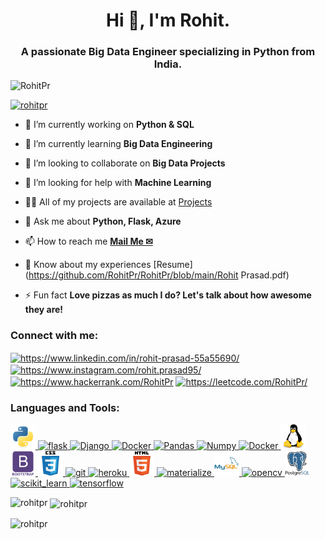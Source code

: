 <h1 align="center">Hi 👋, I'm Rohit.</h1>
<h3 align="center">A passionate Big Data Engineer specializing in Python from India.</h3>

<p align="left"> <img src="https://komarev.com/ghpvc/?username=rohitpr&label=Profile%20views&color=0e75b6&style=flat" alt="RohitPr" /> </p>

<p align="left"> <a href="https://github.com/ryo-ma/github-profile-trophy"><img src="https://github-profile-trophy.vercel.app/?username=rohitpr" alt="rohitpr" /></a> </p>

- 🔭 I’m currently working on **Python & SQL**

- 🌱 I’m currently learning **Big Data Engineering**

- 👯 I’m looking to collaborate on **Big Data Projects**

- 🤝 I’m looking for help with **Machine Learning**

- 👨‍💻 All of my projects are available at [Projects](https://github.com/RohitPr?tab=repositories)

- 💬 Ask me about **Python, Flask, Azure**

- 📫 How to reach me **[Mail Me ✉](mailto:rohit.prasad95@outlook.com)**

- 📄 Know about my experiences [Resume](https://github.com/RohitPr/RohitPr/blob/main/Rohit Prasad.pdf)

- ⚡ Fun fact **Love pizzas as much I do? Let's talk about how awesome they are!**

<h3 align="left">Connect with me:</h3>
<p align="left">
<a href="https://www.linkedin.com/in/rohit-pr/" target="blank"><img align="center" src="https://cdn.jsdelivr.net/npm/simple-icons@3.0.1/icons/linkedin.svg" alt="https://www.linkedin.com/in/rohit-prasad-55a55690/" height="30" width="40" /></a>
<a href="https://www.instagram.com/rohit.prasad95/" target="blank"><img align="center" src="https://cdn.jsdelivr.net/npm/simple-icons@3.0.1/icons/instagram.svg" alt="https://www.instagram.com/rohit.prasad95/" height="30" width="40" /></a>
<a href="https://www.hackerrank.com/RohitPr" target="blank"><img align="center" src="https://cdn.jsdelivr.net/npm/simple-icons@3.0.1/icons/hackerrank.svg" alt="https://www.hackerrank.com/RohitPr" height="30" width="40" /></a>
<a href="https://leetcode.com/RohitPr/" target="blank"><img align="center" src="https://cdn.jsdelivr.net/npm/simple-icons@3.0.1/icons/leetcode.svg" alt="https://leetcode.com/RohitPr/" height="30" width="40" /></a>
</p>

<h3 align="left">Languages and Tools:</h3>
<p align="left"><a href="https://www.python.org" target="_blank"> <img src="https://raw.githubusercontent.com/devicons/devicon/master/icons/python/python-original.svg" alt="python" width="40" height="40"/> </a> <a href="https://flask.palletsprojects.com/" target="_blank"> <img src="https://www.vectorlogo.zone/logos/pocoo_flask/pocoo_flask-icon.svg" alt="flask" width="40" height="40"/> </a><a href="https://www.djangoproject.com/" target="_blank"> <img src="https://static.djangoproject.com/img/logos/django-logo-negative.svg" alt="Django" width="40" height="40"/> </a> <a href="https://azure.microsoft.com/en-in/" target="_blank"> <img src="https://cdn.worldvectorlogo.com/logos/azure-1.svg" alt="Docker" width="40" height="40"/> </a><a href="https://pandas.pydata.org/" target="_blank"> <img src="https://pandas.pydata.org/static/img/pandas_secondary.svg" alt="Pandas" width="40" height="40"/> </a> <a href="https://numpy.org/" target="_blank"> <img src="https://upload.wikimedia.org/wikipedia/commons/3/31/NumPy_logo_2020.svg" alt="Numpy" width="40" height="40"/> </a>
<a href="https://www.docker.com/" target="_blank"> <img src="https://cdn.worldvectorlogo.com/logos/docker-3.svg" alt="Docker" width="40" height="40"/> </a> <a href="https://www.linux.org/" target="_blank"> <img src="https://raw.githubusercontent.com/devicons/devicon/master/icons/linux/linux-original.svg" alt="linux" width="40" height="40"/<a href="https://getbootstrap.com" target="_blank"> <img src="https://raw.githubusercontent.com/devicons/devicon/master/icons/bootstrap/bootstrap-plain-wordmark.svg" alt="bootstrap" width="40" height="40"/> </a> <a href="https://www.w3schools.com/css/" target="_blank"> <img src="https://raw.githubusercontent.com/devicons/devicon/master/icons/css3/css3-original-wordmark.svg" alt="css3" width="40" height="40"/> </a> </a> <a href="https://git-scm.com/" target="_blank"> <img src="https://www.vectorlogo.zone/logos/git-scm/git-scm-icon.svg" alt="git" width="40" height="40"/> </a> <a href="https://heroku.com" target="_blank"> <img src="https://www.vectorlogo.zone/logos/heroku/heroku-icon.svg" alt="heroku" width="40" height="40"/> </a> <a href="https://www.w3.org/html/" target="_blank"> <img src="https://raw.githubusercontent.com/devicons/devicon/master/icons/html5/html5-original-wordmark.svg" alt="html5" width="40" height="40"/> </a> <a href="https://www.java.com" target="_blank"><a href="https://materializecss.com/" target="_blank"> <img src="https://raw.githubusercontent.com/prplx/svg-logos/5585531d45d294869c4eaab4d7cf2e9c167710a9/svg/materialize.svg" alt="materialize" width="40" height="40"/> </a> <a href="https://www.mysql.com/" target="_blank"> <img src="https://raw.githubusercontent.com/devicons/devicon/master/icons/mysql/mysql-original-wordmark.svg" alt="mysql" width="40" height="40"/> </a> <a href="https://opencv.org/" target="_blank"> <img src="https://www.vectorlogo.zone/logos/opencv/opencv-icon.svg" alt="opencv" width="40" height="40"/> </a> <a href="https://www.postgresql.org" target="_blank"> <img src="https://raw.githubusercontent.com/devicons/devicon/master/icons/postgresql/postgresql-original-wordmark.svg" alt="postgresql" width="40" height="40"/> </a>  </a> <a href="https://scikit-learn.org/" target="_blank"> <img src="https://upload.wikimedia.org/wikipedia/commons/0/05/Scikit_learn_logo_small.svg" alt="scikit_learn" width="40" height="40"/> </a> <a href="https://www.tensorflow.org" target="_blank"> <img src="https://www.vectorlogo.zone/logos/tensorflow/tensorflow-icon.svg" alt="tensorflow" width="40" height="40"/> </a> </p>

<p><img align="left" src="https://github-readme-stats.vercel.app/api/top-langs?username=rohitpr&show_icons=true&locale=en&layout=compact" alt="rohitpr" /></p>

<p>&nbsp;<img align="center" src="https://github-readme-stats.vercel.app/api?username=rohitpr&show_icons=true&locale=en" alt="rohitpr" /></p>

<p><img align="center" src="https://github-readme-streak-stats.herokuapp.com/?user=rohitpr&" alt="rohitpr" /></p>
